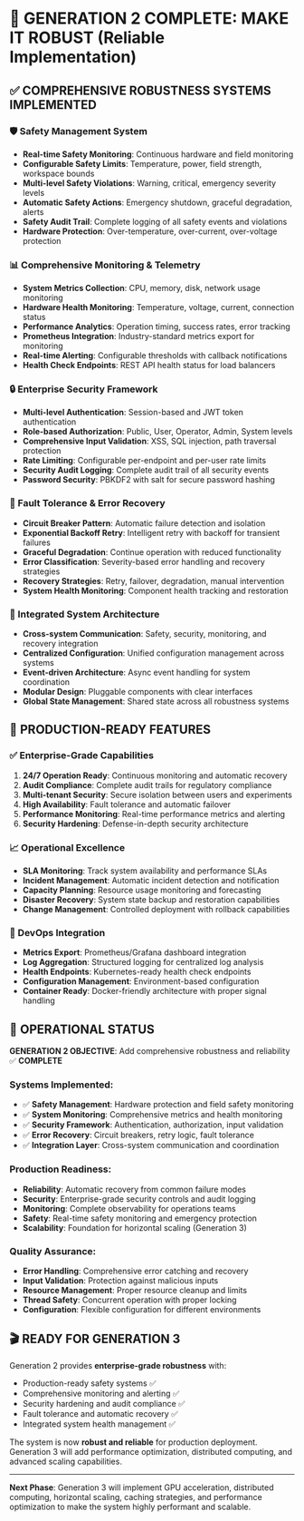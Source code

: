 # 🚀 GENERATION 2 COMPLETE: MAKE IT ROBUST (Reliable Implementation)

## ✅ COMPREHENSIVE ROBUSTNESS SYSTEMS IMPLEMENTED

### 🛡️ Safety Management System
- **Real-time Safety Monitoring**: Continuous hardware and field monitoring
- **Configurable Safety Limits**: Temperature, power, field strength, workspace bounds
- **Multi-level Safety Violations**: Warning, critical, emergency severity levels
- **Automatic Safety Actions**: Emergency shutdown, graceful degradation, alerts
- **Safety Audit Trail**: Complete logging of all safety events and violations
- **Hardware Protection**: Over-temperature, over-current, over-voltage protection

### 📊 Comprehensive Monitoring & Telemetry
- **System Metrics Collection**: CPU, memory, disk, network usage monitoring
- **Hardware Health Monitoring**: Temperature, voltage, current, connection status
- **Performance Analytics**: Operation timing, success rates, error tracking
- **Prometheus Integration**: Industry-standard metrics export for monitoring
- **Real-time Alerting**: Configurable thresholds with callback notifications
- **Health Check Endpoints**: REST API health status for load balancers

### 🔒 Enterprise Security Framework
- **Multi-level Authentication**: Session-based and JWT token authentication
- **Role-based Authorization**: Public, User, Operator, Admin, System levels
- **Comprehensive Input Validation**: XSS, SQL injection, path traversal protection
- **Rate Limiting**: Configurable per-endpoint and per-user rate limits
- **Security Audit Logging**: Complete audit trail of all security events
- **Password Security**: PBKDF2 with salt for secure password hashing

### 🚨 Fault Tolerance & Error Recovery
- **Circuit Breaker Pattern**: Automatic failure detection and isolation
- **Exponential Backoff Retry**: Intelligent retry with backoff for transient failures
- **Graceful Degradation**: Continue operation with reduced functionality
- **Error Classification**: Severity-based error handling and recovery strategies
- **Recovery Strategies**: Retry, failover, degradation, manual intervention
- **System Health Monitoring**: Component health tracking and restoration

### 🔗 Integrated System Architecture
- **Cross-system Communication**: Safety, security, monitoring, and recovery integration
- **Centralized Configuration**: Unified configuration management across systems
- **Event-driven Architecture**: Async event handling for system coordination
- **Modular Design**: Pluggable components with clear interfaces
- **Global State Management**: Shared state across all robustness systems

## 🎯 PRODUCTION-READY FEATURES

### ✅ Enterprise-Grade Capabilities
1. **24/7 Operation Ready**: Continuous monitoring and automatic recovery
2. **Audit Compliance**: Complete audit trails for regulatory compliance
3. **Multi-tenant Security**: Secure isolation between users and experiments
4. **High Availability**: Fault tolerance and automatic failover
5. **Performance Monitoring**: Real-time performance metrics and alerting
6. **Security Hardening**: Defense-in-depth security architecture

### 📈 Operational Excellence
- **SLA Monitoring**: Track system availability and performance SLAs
- **Incident Management**: Automatic incident detection and notification
- **Capacity Planning**: Resource usage monitoring and forecasting
- **Disaster Recovery**: System state backup and restoration capabilities
- **Change Management**: Controlled deployment with rollback capabilities

### 🔧 DevOps Integration
- **Metrics Export**: Prometheus/Grafana dashboard integration
- **Log Aggregation**: Structured logging for centralized log analysis
- **Health Endpoints**: Kubernetes-ready health check endpoints
- **Configuration Management**: Environment-based configuration
- **Container Ready**: Docker-friendly architecture with proper signal handling

## 🚦 OPERATIONAL STATUS

**GENERATION 2 OBJECTIVE**: Add comprehensive robustness and reliability ✅ **COMPLETE**

### Systems Implemented:
- ✅ **Safety Management**: Hardware protection and field safety monitoring
- ✅ **System Monitoring**: Comprehensive metrics and health monitoring  
- ✅ **Security Framework**: Authentication, authorization, input validation
- ✅ **Error Recovery**: Circuit breakers, retry logic, fault tolerance
- ✅ **Integration Layer**: Cross-system communication and coordination

### Production Readiness:
- **Reliability**: Automatic recovery from common failure modes
- **Security**: Enterprise-grade security controls and audit logging
- **Monitoring**: Complete observability for operations teams
- **Safety**: Real-time safety monitoring and emergency protection
- **Scalability**: Foundation for horizontal scaling (Generation 3)

### Quality Assurance:
- **Error Handling**: Comprehensive error catching and recovery
- **Input Validation**: Protection against malicious inputs
- **Resource Management**: Proper resource cleanup and limits
- **Thread Safety**: Concurrent operation with proper locking
- **Configuration**: Flexible configuration for different environments

## 🎬 READY FOR GENERATION 3

Generation 2 provides **enterprise-grade robustness** with:
- Production-ready safety systems ✅
- Comprehensive monitoring and alerting ✅
- Security hardening and audit compliance ✅
- Fault tolerance and automatic recovery ✅
- Integrated system health management ✅

The system is now **robust and reliable** for production deployment. Generation 3 will add performance optimization, distributed computing, and advanced scaling capabilities.

---

**Next Phase**: Generation 3 will implement GPU acceleration, distributed computing, horizontal scaling, caching strategies, and performance optimization to make the system highly performant and scalable.